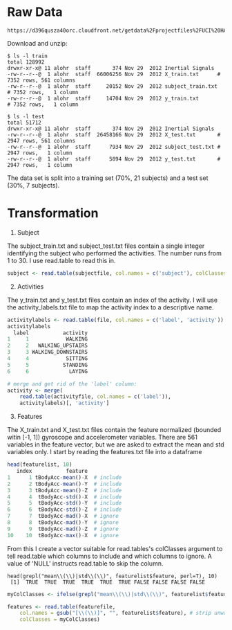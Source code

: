 # Raw Data 

```
https://d396qusza40orc.cloudfront.net/getdata%2Fprojectfiles%2FUCI%20HAR%20Dataset.zip
```

Download and unzip:

```
$ ls -l train
total 128992
drwxr-xr-x@ 11 alohr  staff       374 Nov 29  2012 Inertial Signals
-rw-r--r--@  1 alohr  staff  66006256 Nov 29  2012 X_train.txt		# 7352 rows, 561 columns
-rw-r--r--@  1 alohr  staff     20152 Nov 29  2012 subject_train.txt	# 7352 rows,   1 column
-rw-r--r--@  1 alohr  staff     14704 Nov 29  2012 y_train.txt          # 7352 rows,   1 column

$ ls -l test
total 51712
drwxr-xr-x@ 11 alohr  staff       374 Nov 29  2012 Inertial Signals	
-rw-r--r--@  1 alohr  staff  26458166 Nov 29  2012 X_test.txt		# 2947 rows, 561 columns
-rw-r--r--@  1 alohr  staff      7934 Nov 29  2012 subject_test.txt	# 2947 rows,   1 column
-rw-r--r--@  1 alohr  staff      5894 Nov 29  2012 y_test.txt		# 2947 rows,   1 column
```

The data set is split into a training set (70%, 21 subjects) and a test set (30%, 7 subjects).

# Transformation

1. Subject

The subject_train.txt and subject_test.txt files contain a single integer identifying the
subject who performed the activities. The number runs from 1 to 30. I use read.table to
read this in.

```R
subject <- read.table(subjectfile, col.names = c('subject'), colClasses = c('factor'))
```

2. Activities

The y_train.txt and y_test.txt files contain an index of the activity. I will use the activity_labels.txt
file to map the activity index to a descriptive name.

```R
activitylabels <- read.table(file, col.names = c('label', 'activity'))
activitylabels
  label           activity
1     1            WALKING
2     2   WALKING_UPSTAIRS
3     3 WALKING_DOWNSTAIRS
4     4            SITTING
5     5           STANDING
6     6             LAYING

# merge and get rid of the 'label' column:
activity <- merge(
    read.table(activityfile, col.names = c('label')),
    activitylabels)[, 'activity']
```

3. Features

The X_train.txt and X_test.txt files contain the feature normalized (bounded witin [-1, 1]) gyroscope
and accelerometer variables. There are 561 variables in the feature vector, but we are asked to extract
the mean and std variables only. I start by reading the features.txt file into a dataframe

```R
head(featurelist, 10)
   index           feature
1      1 tBodyAcc-mean()-X  # include
2      2 tBodyAcc-mean()-Y  # include
3      3 tBodyAcc-mean()-Z  # include
4      4  tBodyAcc-std()-X  # include
5      5  tBodyAcc-std()-Y  # include
6      6  tBodyAcc-std()-Z  # include
7      7  tBodyAcc-mad()-X  # ignore
8      8  tBodyAcc-mad()-Y  # ignore
9      9  tBodyAcc-mad()-Z  # ignore
10    10  tBodyAcc-max()-X  # ignore
```

From this I create a vector suitable for read.tables's colClasses argument to tell read.table which columns to include and
which columns to ignore. A value of 'NULL' instructs read.table to skip the column.

```
head(grepl("mean\\(\\)|std\\(\\)", featurelist$feature, perl=T), 10)
 [1]  TRUE  TRUE  TRUE  TRUE  TRUE  TRUE FALSE FALSE FALSE FALSE
```

```R
myColClasses <- ifelse(grepl("mean\\(\\)|std\\(\\)", featurelist$feature, perl=T), 'numeric', 'NULL')

features <- read.table(featurefile,
    col.names = gsub("[\\(\\)]", "", featurelist$feature), # strip unwanted characters
    colClasses = myColClasses)
```
